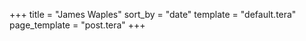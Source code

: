 +++
title = "James Waples"
sort_by = "date"
template = "default.tera"
page_template = "post.tera"
+++
